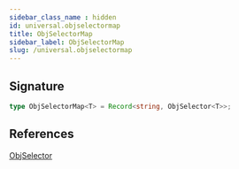 ```yaml
---
sidebar_class_name : hidden
id: universal.objselectormap
title: ObjSelectorMap
sidebar_label: ObjSelectorMap
slug: /universal.objselectormap
---
```






## Signature

```typescript
type ObjSelectorMap<T> = Record<string, ObjSelector<T>>;
```
## References
 [ObjSelector](./universal.objselector)

